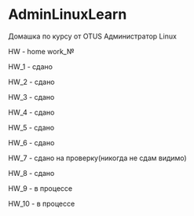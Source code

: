 ﻿# AdminLinuxLearn


Домашка по курсу от OTUS Администратор Linux

HW - home work_№ 


HW_1 - сдано


HW_2 - сдано 


HW_3 - сдано


HW_4 - сдано


HW_5 - сдано 


HW_6 - сдано


HW_7 - сдано на проверку(никогда не сдам видимо)


HW_8 - сдано 

HW_9 - в процессе

HW_10 - в процессе
